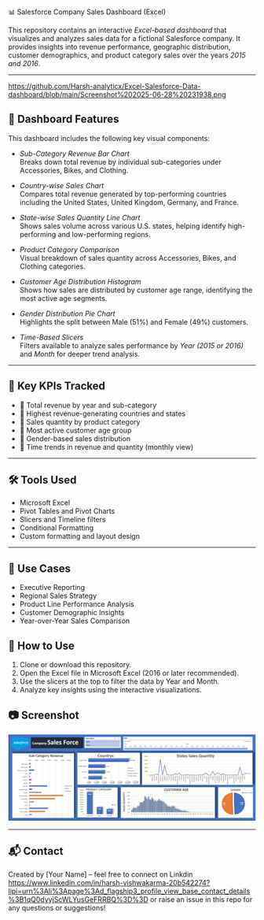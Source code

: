 📊 Salesforce Company Sales Dashboard (Excel)

This repository contains an interactive *Excel-based dashboard* that visualizes and analyzes sales data for a fictional Salesforce company. It provides insights into revenue performance, geographic distribution, customer demographics, and product category sales over the years *2015 and 2016*.

---
https://github.com/Harsh-analyticx/Excel-Salesforce-Data-dashboard/blob/main/Screenshot%202025-06-28%20231938.png
## 🧩 Dashboard Features

This dashboard includes the following key visual components:

- *Sub-Category Revenue Bar Chart*  
  Breaks down total revenue by individual sub-categories under Accessories, Bikes, and Clothing.

- *Country-wise Sales Chart*  
  Compares total revenue generated by top-performing countries including the United States, United Kingdom, Germany, and France.

- *State-wise Sales Quantity Line Chart*  
  Shows sales volume across various U.S. states, helping identify high-performing and low-performing regions.

- *Product Category Comparison*  
  Visual breakdown of sales quantity across Accessories, Bikes, and Clothing categories.

- *Customer Age Distribution Histogram*  
  Shows how sales are distributed by customer age range, identifying the most active age segments.

- *Gender Distribution Pie Chart*  
  Highlights the split between Male (51%) and Female (49%) customers.

- *Time-Based Slicers*  
  Filters available to analyze sales performance by *Year (2015 or 2016)* and *Month* for deeper trend analysis.

---

## 📌 Key KPIs Tracked

- 🔹 Total revenue by year and sub-category  
- 🔹 Highest revenue-generating countries and states  
- 🔹 Sales quantity by product category  
- 🔹 Most active customer age group  
- 🔹 Gender-based sales distribution  
- 🔹 Time trends in revenue and quantity (monthly view)

---

## 🛠 Tools Used

- Microsoft Excel  
- Pivot Tables and Pivot Charts  
- Slicers and Timeline filters  
- Conditional Formatting  
- Custom formatting and layout design

---

## 💼 Use Cases

- Executive Reporting  
- Regional Sales Strategy  
- Product Line Performance Analysis  
- Customer Demographic Insights  
- Year-over-Year Sales Comparison


## 🚀 How to Use

1. Clone or download this repository.
2. Open the Excel file in Microsoft Excel (2016 or later recommended).
3. Use the slicers at the top to filter the data by Year and Month.
4. Analyze key insights using the interactive visualizations.


## 📷 Screenshot

![Salesforce Dashboard]( https://github.com/Harsh-analyticx/Excel-Salesforce-Data-dashboard/blob/main/Screenshot%202025-06-28%20231938.png )

---

## 📬 Contact

Created by [Your Name] – feel free to connect on Linkdin  https://www.linkedin.com/in/harsh-vishwakarma-20b542274?lipi=urn%3Ali%3Apage%3Ad_flagship3_profile_view_base_contact_details%3B1qQ0dyyjScWLYusGeFRRBQ%3D%3D or raise an issue in this repo for any questions or suggestions!







